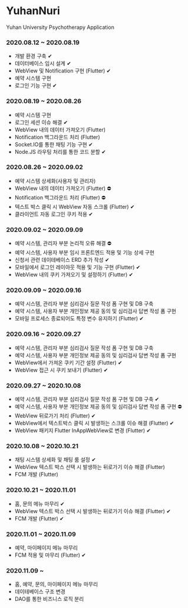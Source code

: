# YuhanNuri
Yuhan University Psychotherapy Application

### 2020.08.12 ~ 2020.08.19
* 개발 환경 구축 ✔
* 데이터베이스 임시 설계 ✔
* WebView 및 Notification 구현 (Flutter) ✔
* 예약 시스템 구현
* 로그인 기능 구현 ✔

### 2020.08.19 ~ 2020.08.26
* 예약 시스템 구현
* 로그인 세션 이슈 해결 ✔
* WebView 내의 데이터 가져오기 (Flutter)
* Notification 백그라운드 처리 (Flutter)
* Socket.IO를 통한 채팅 기능 구현 ✔
* Node.JS 라우팅 처리를 통한 코드 분할 ✔

### 2020.08.26 ~ 2020.09.02
* 예약 시스템 상세화(사용자 및 관리자)
* WebView 내의 데이터 가져오기 (Flutter) ⛔
* Notification 백그라운드 처리 (Flutter) ⛔
* 텍스트 박스 클릭 시 WebView 자동 스크롤 (Flutter) ✔
* 클라이언트 자동 로그인 쿠키 적용 ✔

### 2020.09.02 ~ 2020.09.09
* 예약 시스템, 관리자 부분 논리적 오류 해결 ⛔
* 예약 시스템, 사용자 부분 임시 프론트엔드 적용 및 기능 상세 구현
* 신청서 관련 데이테베이스 ERD 추가 작성 ✔
* 모바일에서 로그인 레이아웃 적용 및 기능 구현 (Flutter) ✔
* WebView 내의 쿠키 가져오기 및 설정하기 (Flutter) ✔

### 2020.09.09 ~ 2020.09.16
* 예약 시스템, 관리자 부분 심리검사 질문 작성 폼 구현 및 DB 구축
* 예약 시스템, 사용자 부분 개인정보 제공 동의 및 심리검사 답변 작성 폼 구현
* 모바일 프로세스 종료되어도 특정 변수 유지하기 (Flutter) ✔

### 2020.09.16 ~ 2020.09.27
* 예약 시스템, 관리자 부분 심리검사 질문 작성 폼 구현 및 DB 구축
* 예약 시스템, 사용자 부분 개인정보 제공 동의 및 심리검사 답변 작성 폼 구현
* WebView에서 가져온 쿠키 기간 설정 (Flutter) ✔
* WebView 접근 시 쿠키 보내기 (Flutter) ✔

### 2020.09.27 ~ 2020.10.08
* 예약 시스템, 관리자 부분 심리검사 질문 작성 폼 구현 및 DB 구축 ✔
* 예약 시스템, 사용자 부분 개인정보 제공 동의 및 심리검사 답변 작성 폼 구현 ⛔
* WebView 뒤로가기 처리 (Flutter) ✔
* WebView에서 텍스트박스 클릭 시 발생하는 스크롤 이슈 해결 (Flutter) ✔
* WebView 패키지 Flutter InAppWebView로 변경 (Flutter) ✔

### 2020.10.08 ~ 2020.10.21
* 채팅 시스템 상세화 및 채팅 룸 설정 ✔
* WebView 텍스트 박스 선택 시 발생하는 뒤로가기 이슈 해결 (Flutter)
* FCM 개발 (Flutter)

### 2020.10.21 ~ 2020.11.01
* 홈, 문의 메뉴 마무리 ✔
* WebView 텍스트 박스 선택 시 발생하는 뒤로가기 이슈 해결 (Flutter) ✔
* FCM 개발 (Flutter) ✔

### 2020.11.01 ~ 2020.11.09
* 예약, 마이페이지 메뉴 마무리
* FCM 적용 및 마무리 (Flutter) ✔

### 2020.11.09 ~
* 홈, 예약, 문의, 마이페이지 메뉴 마무리
* 데이테베이스 구조 변경
* DAO를 통한 비즈니스 로직 분리
